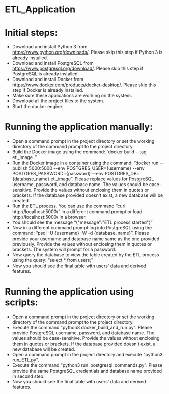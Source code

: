 # ETL_Application

# Initial steps:
* Download and install Python 3 from https://www.python.org/downloads/. Please skip this step if Python 3 is already installed.
* Download and install PostgreSQL from https://www.postgresql.org/download/. Please skip this step if PostgreSQL is already installed.
* Download and install Docker from https://www.docker.com/products/docker-desktop/. Please skip this step if Docker is already installed.
* Make sure these applications are working on the system.
* Download all the project files to the system.
* Start the docker engine.

# Running the application manually:
* Open a command prompt in the project directory or set the working directory of the command prompt to the project directory.
* Build the Docker image using the command: “docker build --tag etl_image .”
* Run the Docker image in a container using the command: “docker run --publish 5000:5000 --env POSTGRES_USER={username} --env POSTGRES_PASSWORD={password} --env POSTGRES_DB={database_name} etl_image”. Please replace values for PostgreSQL username, password, and database name. The values should be case-sensitive. Provide the values without enclosing them in quotes or brackets. If the database provided doesn't exist, a new database will be created.
* Run the ETL process. You can use the command “curl http://localhost:5000/” in a different command prompt or load http://localhost:5000/ in a browser.
* You should see the message “{"message":"ETL process started"}”
* Now in a different command prompt log into PostgreSQL using the command: “psql -U {username} -W -d {database_name}”. Please provide your username and database name same as the one provided previously. Provide the values without enclosing them in quotes or brackets. The system will prompt for a password.
* Now query the database to view the table created by the ETL process using the query: “select * from users;”
* Now you should see the final table with users' data and derived features.

# Running the application using scripts:
* Open a command prompt in the project directory or set the working directory of the command prompt to the project directory.
* Execute the command "python3 docker_build_and_run.py". Please provide PostgreSQL username, password, and database name. The values should be case-sensitive. Provide the values without enclosing them in quotes or brackets. If the database provided doesn't exist, a new database will be created.
* Open a command prompt in the project directory and execute "python3 run_ETL.py".
* Execute the command "python3 run_postgresql_commands.py". Please provide the same PostgreSQL credentials and database name provided in second step.
* Now you should see the final table with users' data and derived features.
